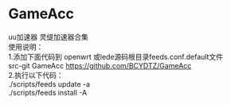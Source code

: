 # GameAcc
uu加速器
灵缇加速器合集  
使用说明：  
1.添加下面代码到 openwrt 或lede源码根目录feeds.conf.default文件  
src-git GameAcc https://github.com/BCYDTZ/GameAcc  
2.执行以下代码：  
./scripts/feeds update -a  
./scripts/feeds install -A

